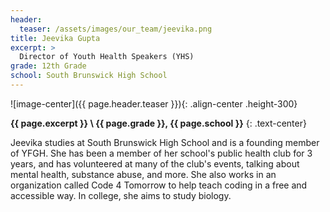 ```yaml
---
header:
  teaser: /assets/images/our_team/jeevika.png
title: Jeevika Gupta
excerpt: >
  Director of Youth Health Speakers (YHS)
grade: 12th Grade
school: South Brunswick High School
---
```


![image-center]({{ page.header.teaser }}){: .align-center .height-300}

**{{ page.excerpt }} \\
{{ page.grade }}, {{ page.school }}**
{: .text-center}

Jeevika studies at South Brunswick High School and is a founding member of YFGH. She has been a member of her school's public health club for 3 years, and has volunteered at many of the club's events, talking about mental health, substance abuse, and more. She also works in an organization called Code 4 Tomorrow to help teach coding in a free and accessible way. In college, she aims to study biology.